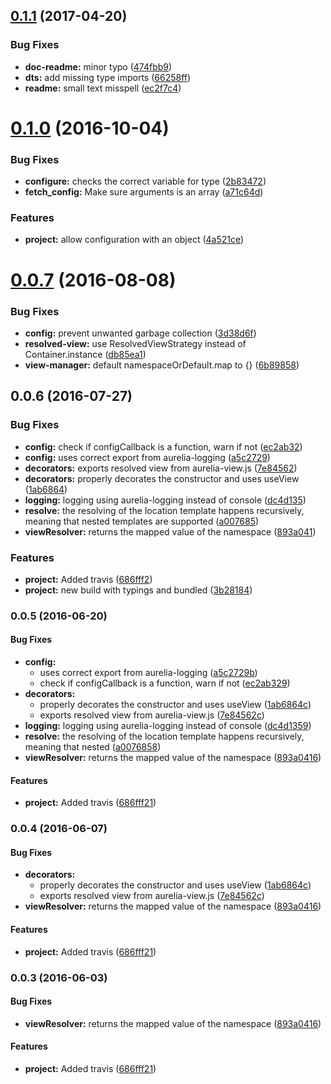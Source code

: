 <a name="0.1.1"></a>
## [0.1.1](https://github.com/SpoonX/aurelia-view-manager/compare/0.1.0...v0.1.1) (2017-04-20)


### Bug Fixes

* **doc-readme:** minor typo ([474fbb9](https://github.com/SpoonX/aurelia-view-manager/commit/474fbb9))
* **dts:** add missing type imports ([66258ff](https://github.com/SpoonX/aurelia-view-manager/commit/66258ff))
* **readme:** small text misspell ([ec2f7c4](https://github.com/SpoonX/aurelia-view-manager/commit/ec2f7c4))



<a name="0.1.0"></a>
# [0.1.0](https://github.com/SpoonX/aurelia-view-manager/compare/0.0.7...v0.1.0) (2016-10-04)


### Bug Fixes

* **configure:** checks the correct variable for type ([2b83472](https://github.com/SpoonX/aurelia-view-manager/commit/2b83472))
* **fetch_config:** Make sure arguments is an array ([a71c64d](https://github.com/SpoonX/aurelia-view-manager/commit/a71c64d))


### Features

* **project:** allow configuration with an object ([4a521ce](https://github.com/SpoonX/aurelia-view-manager/commit/4a521ce))



<a name="0.0.7"></a>
# [0.0.7](https://github.com/SpoonX/aurelia-view-manager/compare/0.0.6...v0.0.7) (2016-08-08)


### Bug Fixes

* **config:** prevent unwanted garbage collection ([3d38d6f](https://github.com/SpoonX/aurelia-view-manager/commit/3d38d6f))
* **resolved-view:** use ResolvedViewStrategy instead of Container.instance ([db85ea1](https://github.com/SpoonX/aurelia-view-manager/commit/db85ea1))
* **view-manager:** default namespaceOrDefault.map to {} ([6b89858](https://github.com/SpoonX/aurelia-view-manager/commit/6b89858))



<a name="0.0.6"></a>
## 0.0.6 (2016-07-27)


### Bug Fixes

* **config:** check if configCallback is a function, warn if not ([ec2ab32](https://github.com/SpoonX/aurelia-view-manager/commit/ec2ab32))
* **config:** uses correct export from aurelia-logging ([a5c2729](https://github.com/SpoonX/aurelia-view-manager/commit/a5c2729))
* **decorators:** exports resolved view from aurelia-view.js ([7e84562](https://github.com/SpoonX/aurelia-view-manager/commit/7e84562))
* **decorators:** properly decorates the constructor and uses useView ([1ab6864](https://github.com/SpoonX/aurelia-view-manager/commit/1ab6864))
* **logging:** logging using aurelia-logging instead of console ([dc4d135](https://github.com/SpoonX/aurelia-view-manager/commit/dc4d135))
* **resolve:** the resolving of the location template happens recursively, meaning that nested templates are supported ([a007685](https://github.com/SpoonX/aurelia-view-manager/commit/a007685))
* **viewResolver:** returns the mapped value of the namespace ([893a041](https://github.com/SpoonX/aurelia-view-manager/commit/893a041))


### Features

* **project:** Added travis ([686fff2](https://github.com/SpoonX/aurelia-view-manager/commit/686fff2))
* **project:** new build with typings and bundled ([3b28184](https://github.com/SpoonX/aurelia-view-manager/commit/3b28184))



### 0.0.5 (2016-06-20)


#### Bug Fixes

* **config:**
  * uses correct export from aurelia-logging ([a5c2729b](https://github.com/SpoonX/aurelia-view-manager/commit/a5c2729b3ac8c5c80f39847a420a2210204db08d))
  * check if configCallback is a function, warn if not ([ec2ab329](https://github.com/SpoonX/aurelia-view-manager/commit/ec2ab3299df459a169bae04be5c76e0ec22b737e))
* **decorators:**
  * properly decorates the constructor and uses useView ([1ab6864c](https://github.com/SpoonX/aurelia-view-manager/commit/1ab6864cffe335a20b4890ecdc8fa57a035f8b27))
  * exports resolved view from aurelia-view.js ([7e84562c](https://github.com/SpoonX/aurelia-view-manager/commit/7e84562cd40bf497710443e514bd60863c62aa7a))
* **logging:** logging using aurelia-logging instead of console ([dc4d1359](https://github.com/SpoonX/aurelia-view-manager/commit/dc4d135919fa4365b39672f260441d38b02e1aab))
* **resolve:** the resolving of the location template happens recursively, meaning that nested  ([a0076858](https://github.com/SpoonX/aurelia-view-manager/commit/a007685865befcd8e24487c3ee6a48d0c8ba6810))
* **viewResolver:** returns the mapped value of the namespace ([893a0416](https://github.com/SpoonX/aurelia-view-manager/commit/893a0416d98981d8b6d9cb1399d332a6a3079249))


#### Features

* **project:** Added travis ([686fff21](https://github.com/SpoonX/aurelia-view-manager/commit/686fff21d42e40a2b6425cd3eefcd9972424adfc))


### 0.0.4 (2016-06-07)


#### Bug Fixes

* **decorators:**
  * properly decorates the constructor and uses useView ([1ab6864c](https://github.com/SpoonX/aurelia-view-manager/commit/1ab6864cffe335a20b4890ecdc8fa57a035f8b27))
  * exports resolved view from aurelia-view.js ([7e84562c](https://github.com/SpoonX/aurelia-view-manager/commit/7e84562cd40bf497710443e514bd60863c62aa7a))
* **viewResolver:** returns the mapped value of the namespace ([893a0416](https://github.com/SpoonX/aurelia-view-manager/commit/893a0416d98981d8b6d9cb1399d332a6a3079249))


#### Features

* **project:** Added travis ([686fff21](https://github.com/SpoonX/aurelia-view-manager/commit/686fff21d42e40a2b6425cd3eefcd9972424adfc))


### 0.0.3 (2016-06-03)


#### Bug Fixes

* **viewResolver:** returns the mapped value of the namespace ([893a0416](https://github.com/SpoonX/aurelia-view-manager/commit/893a0416d98981d8b6d9cb1399d332a6a3079249))


#### Features

* **project:** Added travis ([686fff21](https://github.com/SpoonX/aurelia-view-manager/commit/686fff21d42e40a2b6425cd3eefcd9972424adfc))
